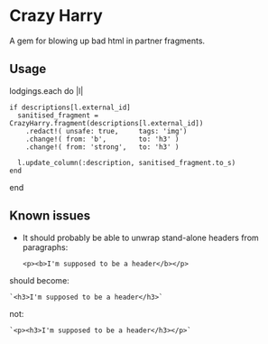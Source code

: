 # Crazy Harry

A gem for blowing up bad html in partner fragments.

## Usage

  lodgings.each do |l|

    if descriptions[l.external_id]
      sanitised_fragment = CrazyHarry.fragment(descriptions[l.external_id])
        .redact!( unsafe: true,     tags: 'img')
        .change!( from: 'b',        to: 'h3' )
        .change!( from: 'strong',   to: 'h3' )

      l.update_column(:description, sanitised_fragment.to_s)
    end
  end

## Known issues

 * It should probably be able to unwrap stand-alone headers from
   paragraphs:

    `<p><b>I'm supposed to be a header</b></p>`

  should become:

    `<h3>I'm supposed to be a header</h3>`

  not:
  
    `<p><h3>I'm supposed to be a header</h3></p>`
